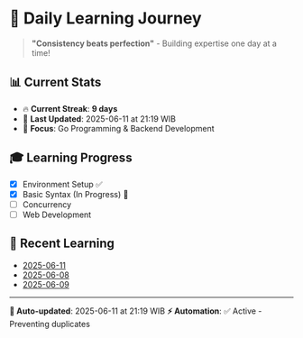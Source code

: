 # 🚀 Daily Learning Journey

> **"Consistency beats perfection"** - Building expertise one day at a time!

## 📊 Current Stats
- 🔥 **Current Streak**: **9 days**
- 📅 **Last Updated**: 2025-06-11 at 21:19 WIB
- 🎯 **Focus**: Go Programming & Backend Development

## 🎓 Learning Progress
- [x] Environment Setup ✅
- [x] Basic Syntax (In Progress) 🔄
- [ ] Concurrency
- [ ] Web Development

## 📖 Recent Learning
- [2025-06-11](learning-log/.md)
- [2025-06-08](learning-log/.md)
- [2025-06-09](learning-log/.md)

---
**🤖 Auto-updated**: 2025-06-11 at 21:19 WIB
**⚡ Automation**: ✅ Active - Preventing duplicates
